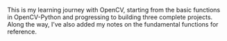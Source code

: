 This is my learning journey with OpenCV, starting from the basic functions in OpenCV-Python and progressing to building three complete projects. 
Along the way, I’ve also added my notes on the fundamental functions for reference.
